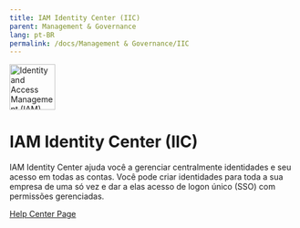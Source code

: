```yaml
---
title: IAM Identity Center (IIC)
parent: Management & Governance
lang: pt-BR
permalink: /docs/Management & Governance/IIC
---
```


<img src="https://res-static.hc-cdn.cn/cloudbu-site/public/product-banner-icon/ManagementGovernance/IAM.png" width="80" height="80" alt="Identity and Access Management (IAM)">

# IAM Identity Center (IIC)

IAM Identity Center ajuda você a gerenciar centralmente identidades e seu acesso em todas as contas. Você pode criar identidades para toda a sua empresa de uma só vez e dar a elas acesso de logon único (SSO) com permissões gerenciadas.

[Help Center Page](https://support.huaweicloud.com/intl/pt-br/identitycenter/index.html)
